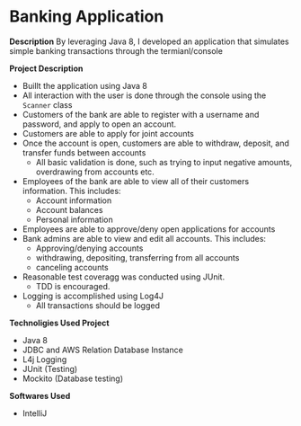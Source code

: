 # Banking Application

**Description**
By leveraging Java 8, I developed an application that simulates simple banking transactions through the termianl/console

**Project Description**
*	Buillt the application using Java 8
*	All interaction with the user is done through the console using the `Scanner` class
*	Customers of the bank are able to register with a username and password, and apply to open an account. 
*	Customers are able to apply for joint accounts
*	Once the account is open, customers are able to withdraw, deposit, and transfer funds between accounts
    * All basic validation is done, such as trying to input negative amounts, overdrawing from accounts etc.
*	Employees of the bank are able to view all of their customers information. This includes:
    * Account information
    * Account balances
    * Personal information
*	Employees are able to approve/deny open applications for accounts
*	Bank admins are able to view and edit all accounts. This includes:
    * Approving/denying accounts
    * withdrawing, depositing, transferring from all accounts
    * canceling accounts
*	Reasonable test coveragg was conducted using JUnit.
    * TDD is encouraged.
*	Logging is accomplished using Log4J
    * All transactions should be logged


**Technoligies Used Project**
* Java 8
* JDBC and AWS Relation Database Instance 
* L4j Logging
* JUnit (Testing)
* Mockito (Database testing)


**Softwares Used**
* IntelliJ

